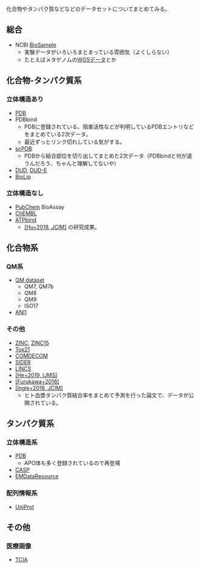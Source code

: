 化合物やタンパク質などなどのデータセットについてまとめてみる。

## 総合
- NCBI [BioSample](https://www.ncbi.nlm.nih.gov/biosample/)
  - 実験データがいろいろまとまっている雰囲気（よくしらない）
  - たとえばメタゲノムの[WGSデータ](https://www.ncbi.nlm.nih.gov/genbank/wgs/)とか

## 化合物-タンパク質系

### 立体構造あり
- [PDB](https://www.rcsb.org/)
- PDBbind
  - PDBに登録されている、阻害活性などが判明しているPDBエントリなどをまとめている2次データ。
  - 最近ずっとリンク切れしている気がする。
- [scPDB](http://bioinfo-pharma.u-strasbg.fr/scPDB/)
  - PDBから結合部位を切り出してまとめた2次データ（PDBbindと何が違うんだろう、ちゃんと理解してないや）
- [DUD](http://dud.docking.org/), [DUD-E](http://dude.docking.org/)
- [BioLip](https://zhanglab.ccmb.med.umich.edu/BioLiP/)

### 立体構造なし
- [PubChem](https://pubchem.ncbi.nlm.nih.gov/) BioAssay
- [ChEMBL](https://www.ebi.ac.uk/chembl/)
- [ATPbind](https://zhanglab.ccmb.med.umich.edu/ATPbind/)
  - [[Hu+2018, JCIM]](https://pubs.acs.org/doi/10.1021/acs.jcim.7b00397) の研究成果。


## 化合物系

### QM系
- [QM dataset](http://quantum-machine.org/datasets/)
  - QM7, QM7b
  - QM8
  - QM9
  - ISO17
- [ANI1](https://figshare.com/collections/_/3846712)

### その他
- [ZINC](http://zinc.docking.org/), [ZINC15](https://zinc15.docking.org/)
- [Tox21](https://tox21.gov/)
- [COMDECOM](https://journals.sagepub.com/doi/abs/10.1177/1087057109336953)
- [SIDER](http://sideeffects.embl.de/)
- [LINCS](http://www.lincsproject.org/)
- [[He+2019, IJMS]](https://www.mdpi.com/1422-0067/20/8/1897)
- [[Furukawa+2016]](https://pubs.acs.org/doi/abs/10.1021/acs.jmedchem.6b01246)
- [[Ingle+2016, JCIM]](https://pubs.acs.org/doi/10.1021/acs.jcim.6b00291)
  - ヒト血漿タンパク質結合率をまとめて予測を行った論文で、データが公開されている。

## タンパク質系

### 立体構造系
- [PDB](https://www.rcsb.org/)
  - APO体も多く登録されているので再登場
- [CASP](http://predictioncenter.org/)
- [EMDataResource](https://www.emdataresource.org/index.html)

### 配列情報系
- [UniProt](https://www.uniprot.org/)

## その他

### 医療画像
- [TCIA](https://www.cancerimagingarchive.net/)
